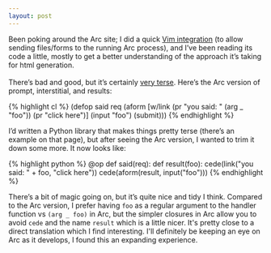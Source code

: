 ```yaml
---
layout: post
---
```


Been poking around the Arc site; I did a quick <a
href="http://h4ck3r.net/vimarc0.tar.gz">Vim integration</a> (to allow sending
files/forms to the running Arc process), and I&#8217;ve been reading its code
a little, mostly to get a better understanding of the approach it&#8217;s
taking for html generation.<br/><br/>There&#8217;s bad and good, but
it&#8217;s certainly <a href="http://arclanguage.com/item?id=722">very
terse</a>. Here&#8217;s the Arc version of prompt, interstitial, and results:

{% highlight cl %}
(defop said req
    (aform [w/link (pr "you said: " (arg _ "foo"))
            (pr "click here")]
            (input "foo")
                  (submit)))
{% endhighlight %}

I&#8217;d written a Python library that makes things pretty terse
(there&#8217;s an example on that page), but after seeing the Arc version, I
wanted to trim it down some more. It now looks like:

{% highlight python %}
@op
def said(req):
    def result(foo):
        cede(link("you said: " + foo,
                  "click here"))
    cede(aform(result, input("foo")))
{% endhighlight %}

There&#8217;s a bit of magic going on, but it&#8217;s quite nice and
tidy I think.  Compared to the Arc version, I prefer having `foo` as a
regular argument to the handler function vs `(arg _ foo)` in Arc, but
the simpler closures in Arc allow you to avoid `cede` and the name
`result` which is a little nicer. It's pretty close to a direct
translation which I find interesting. I'll definitely be keeping an eye
on Arc as it develops, I found this an expanding experience.
